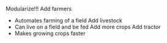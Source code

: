 Modularize!!!
Add farmers
- Automates farming of a field
Add livestock
- Can live on a field and be fed
Add more crops
Add tractor
- Makes growing crops faster